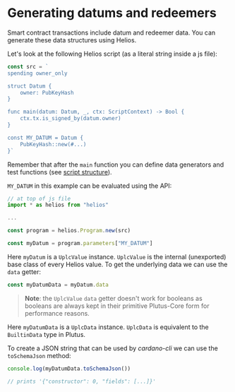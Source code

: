 # Generating datums and redeemers

Smart contract transactions include datum and redeemer data. You can generate these data structures using Helios.

Let's look at the following Helios script (as a literal string inside a js file):

```js
const src = `
spending owner_only

struct Datum {
    owner: PubKeyHash
}

func main(datum: Datum, _, ctx: ScriptContext) -> Bool {
    ctx.tx.is_signed_by(datum.owner)
}

const MY_DATUM = Datum {
    PubKeyHash::new(#...)
}`
```

Remember that after the `main` function you can define data generators and test functions (see [script structure](../lang/script-structure/index.md)).

`MY_DATUM` in this example can be evaluated using the API:

```js
// at top of js file
import * as helios from "helios"
```
```js
...
```
```js
const program = helios.Program.new(src)

const myDatum = program.parameters["MY_DATUM"]
```

Here `myDatum` is a `UplcValue` instance. `UplcValue` is the internal (unexported) base class of every Helios value. To get the underlying data we can use the `data` getter:

```js
const myDatumData = myDatum.data
```

> **Note**: the `UplcValue` `data` getter doesn't work for booleans as booleans are always kept in their primitive Plutus-Core form for performance reasons.

Here `myDatumData` is a `UplcData` instance. `UplcData` is equivalent to the `BuiltinData` type in Plutus.

To create a JSON string that can be used by *cardano-cli* we can use the `toSchemaJson` method:

```js
console.log(myDatumData.toSchemaJson())

// prints '{"constructor": 0, "fields": [...]}'
```